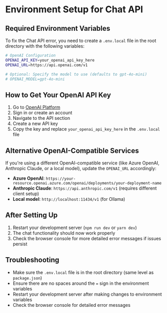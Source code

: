 # Environment Setup for Chat API

## Required Environment Variables

To fix the Chat API error, you need to create a `.env.local` file in the root directory with the following variables:

```bash
# OpenAI Configuration
OPENAI_API_KEY=your_openai_api_key_here
OPENAI_URL=https://api.openai.com/v1

# Optional: Specify the model to use (defaults to gpt-4o-mini)
# OPENAI_MODEL=gpt-4o-mini
```

## How to Get Your OpenAI API Key

1. Go to [OpenAI Platform](https://platform.openai.com/)
2. Sign in or create an account
3. Navigate to the API section
4. Create a new API key
5. Copy the key and replace `your_openai_api_key_here` in the `.env.local` file

## Alternative OpenAI-Compatible Services

If you're using a different OpenAI-compatible service (like Azure OpenAI, Anthropic Claude, or a local model), update the `OPENAI_URL` accordingly:

- **Azure OpenAI**: `https://your-resource.openai.azure.com/openai/deployments/your-deployment-name`
- **Anthropic Claude**: `https://api.anthropic.com/v1` (requires different client setup)
- **Local model**: `http://localhost:11434/v1` (for Ollama)

## After Setting Up

1. Restart your development server (`npm run dev` or `yarn dev`)
2. The chat functionality should now work properly
3. Check the browser console for more detailed error messages if issues persist

## Troubleshooting

- Make sure the `.env.local` file is in the root directory (same level as `package.json`)
- Ensure there are no spaces around the `=` sign in the environment variables
- Restart your development server after making changes to environment variables
- Check the browser console for detailed error messages
